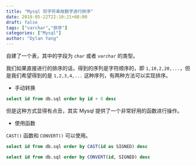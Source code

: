 ```yaml
---
title: "Mysql 将字符串按数字进行排序"
date: 2018-05-22T22:10:21+08:00
draft: false
tags: ["varchar","排序"]
categories: ["Mysql"]
author: "Dylan Yang"
---
```


自建了一个表，其中的字段为 `char` 或者 `varchar` 的类型。

我们如果直接进行的排序的话，得到的序列是字符顺序的，即 `1,10,2,20,...`，但是我们希望得到的是 `1,2,3,4,...` 这种序列，有两种方法可以实现排序。

- 手动转换

``` sql
select id from db.sql order by id + 0 desc
```

但是这种方式显得有点丑，其实 Mysql 提供了一个非常好用的函数进行操作。

- 使用函数

`CAST()` 函数和 `CONVERT()` 可以使用。

``` sql
select id from db.sql order by CAST(id as SIGNED) desc
```

``` sql
select id from db.sql order by CONVERT(id, SIGNED) desc
```